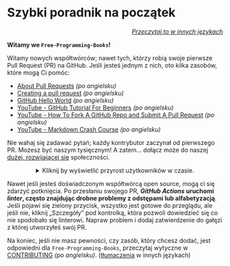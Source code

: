 # Szybki poradnik na początek

<div align="right" markdown="1">

*[Przeczytaj to w innych językach](README.md#translations)*

</div>

**Witamy we `Free-Programming-Books`!**

Witamy nowych współtwórców; nawet tych, którzy robią swoje pierwsze Pull Request (PR) na GitHub. Jeśli jesteś jednym z nich, oto kilka zasobów, które mogą Ci pomóc:

* [About Pull Requests](https://docs.github.com/en/pull-requests/collaborating-with-pull-requests/proposing-changes-to-your-work-with-pull-requests/about-pull-requests) *(po angielsku)*
* [Creating a pull request](https://docs.github.com/en/pull-requests/collaborating-with-pull-requests/proposing-changes-to-your-work-with-pull-requests/creating-a-pull-request) *(po angielsku)*
* [GitHub Hello World](https://docs.github.com/en/get-started/quickstart/hello-world) *(po angielsku)*
* [YouTube - GitHub Tutorial For Beginners](https://www.youtube.com/watch?v=0fKg7e37bQE) *(po angielsku)*
* [YouTube - How To Fork A GitHub Repo and Submit A Pull Request](https://www.youtube.com/watch?v=G1I3HF4YWEw) *(po angielsku)*
* [YouTube - Markdown Crash Course](https://www.youtube.com/watch?v=HUBNt18RFbo) *(po angielsku)*


Nie wahaj się zadawać pytań; każdy kontrybutor zaczynał od pierwszego PR. Możesz być naszym tysięcznym! A zatem... dołącz może do naszej [dużej, rozwijającej się](https://www.apiseven.com/en/contributor-graph?chart=contributorOverTime&repo=ebookfoundation/free-programming-books) społeczności.

<details align="center" markdown="1">
<summary>Kliknij by wyświetlić przyrost użytkowników w czasie.</summary>

[![EbookFoundation/free-programming-books's Contributor over time Graph](https://contributor-overtime-api.apiseven.com/contributors-svg?chart=contributorOverTime&repo=ebookfoundation/free-programming-books)](https://www.apiseven.com/en/contributor-graph?chart=contributorOverTime&repo=ebookfoundation/free-programming-books)

[![EbookFoundation/free-programming-books's Monthly Active Contributors graph](https://contributor-overtime-api.apiseven.com/contributors-svg?chart=contributorMonthlyActivity&repo=ebookfoundation/free-programming-books)](https://www.apiseven.com/en/contributor-graph?chart=contributorMonthlyActivity&repo=ebookfoundation/free-programming-books)

</details>

Nawet jeśli jesteś doświadczonym współtwórcą open source, mogą ci się zdarzyć potknięcia. Po przesłaniu swojego PR, ***GitHub Actions* uruchomi *linter*, często znajdując drobne problemy z odstępami lub alfabetyzacją**. Jeśli pojawi się zielony przycisk, wszystko jest gotowe do przeglądu, ale jeśli nie, kliknij „Szczegóły” pod kontrolką, która pozwoli dowiedzieć się co nie spodobało się linterowi. Napraw problem i dodaj zatwierdzenie do gałęzi z której utworzyłeś swój PR. 

Na koniec, jeśli nie masz pewności, czy zasób, który chcesz dodać, jest odpowiedni dla `Free-Programming-Books`, przeczytaj wytyczne w [CONTRIBUTING](CONTRIBUTING.md) *(po angielsku)*. ([tłumaczenia](README.md#translations) w innych językach)
